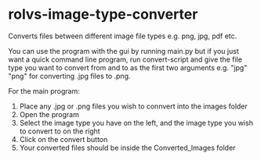 # rolvs-image-type-converter
 Converts files between different image file types e.g. png, jpg, pdf etc.

You can use the program with the gui by running main.py but if you just want a quick command line program, run convert-script
and give the file type you want to convert from and to as the first two arguments e.g. "jpg" "png" for converting .jpg files to .png.

For the main program:
1. Place any .jpg or .png files you wish to connvert into the images folder
2. Open the program
3. Select the image type you have on the left, and the image type you wish to convert to on the right
4. Click on the convert button
5. Your converted files should be inside the Converted_Images folder
